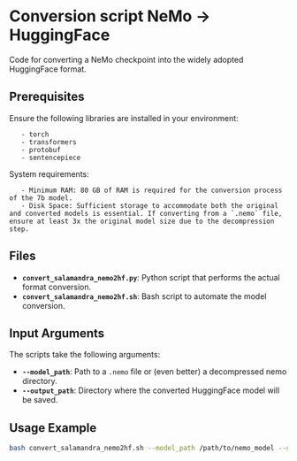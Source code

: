 # Conversion script NeMo -> HuggingFace

Code for converting a NeMo checkpoint into the widely adopted HuggingFace format.

## Prerequisites   
Ensure the following libraries are installed in your environment:
```
   - torch
   - transformers
   - protobuf
   - sentencepiece
```
System requirements:
```
   - Minimum RAM: 80 GB of RAM is required for the conversion process of the 7b model.  
   - Disk Space: Sufficient storage to accommodate both the original and converted models is essential. If converting from a `.nemo` file, ensure at least 3x the original model size due to the decompression step.
```

## Files

- **`convert_salamandra_nemo2hf.py`**: Python script that performs the actual format conversion.
- **`convert_salamandra_nemo2hf.sh`**: Bash script to automate the model conversion.

## Input Arguments

The scripts take the following arguments:
- **`--model_path`**: Path to a `.nemo` file or (even better) a decompressed nemo directory.
- **`--output_path`**: Directory where the converted HuggingFace model will be saved.

## Usage Example

```bash
bash convert_salamandra_nemo2hf.sh --model_path /path/to/nemo_model --output_path /path/to/output_hf_model
```
